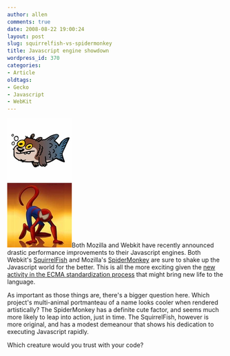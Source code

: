 ```yaml
---
author: allen
comments: true
date: 2008-08-22 19:00:24
layout: post
slug: squirrelfish-vs-spidermonkey
title: Javascript engine showdown
wordpress_id: 370
categories:
- Article
oldtags:
- Gecko
- Javascript
- WebKit
---
```


![](/images/wp-uploads/2008/08/javascript_avatars.jpg)Both Mozilla and Webkit have recently announced drastic performance improvements to their Javascript engines. Both Webkit's [SquirrelFish](http://webkit.org/blog/189/announcing-squirrelfish/) and Mozilla's [SpiderMonkey](http://shaver.off.net/diary/2008/08/22/the-birth-of-a-faster-monkey/) are sure to shake up the Javascript world for the better. This is all the more exciting given the [new activity in the ECMA standardization process](http://yuiblog.com/blog/2008/08/14/premature-standardization/) that might bring new life to the language.

As important as those things are, there's a bigger question here. Which project's multi-animal portmanteau of a name looks cooler when rendered artistically? The SpiderMonkey has a definite cute factor, and seems much more likely to leap into action, just in time. The SquirrelFish, however is more original, and has a modest demeanour that shows his dedication to executing Javascript rapidly.

Which creature would you trust with your code?

